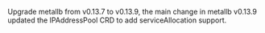 Upgrade metallb from v0.13.7 to v0.13.9, the main change in metallb v0.13.9 updated the IPAddressPool CRD to add serviceAllocation support.